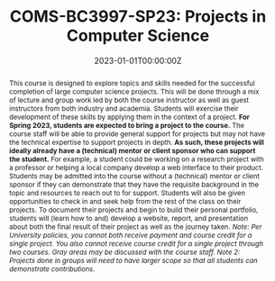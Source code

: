 ---
type: "courses"
title: "COMS-BC3997-SP23: Projects in Computer Science"
position: "Instructor of Record"
semesters: "Spring 2023"
dayTime: "M 6:10-8:00pm"
room: "DIA LL103"
credits: "3 Credits"
# Code used for list order
semesterCode: "23.1"
date: "2023-01-01T00:00:00Z"
subtype: "semester" # semester, MOOC, workshop, other

# Course Overiew Abstract.
abstract: "This course is designed to explore topics and skills needed for the successful completion of large computer science projects. This will be done through a mix of lecture and group work led by both the course instructor as well as guest instructors from both industry and academia. Students will exercise their development of these skills by applying them in the context of a project. **For Spring 2023, students are expected to bring a project to the course.** The course staff will be able to provide general support for projects but may not have the technical expertise to support projects in depth. **As such, these projects will ideally already have a (technical) mentor or client sponsor who can support the student.** For example, a student could be working on a research project with a professor or helping a local company develop a web interface to their product. Students may be admitted into the course without a (technical) mentor or client sponsor if they can demonstrate that they have the requisite background in the topic and resources to reach out to for support. Students will also be given opportunities to check in and seek help from the rest of the class on their projects. To document their projects and begin to build their personal portfolio, students will (learn how to and) develop a website, report, and presentation about both the final result of their project as well as the journey taken.
  
  *Note: Per University policies, you cannot both receive payment and course credit for a single project. You also cannot receive course credit for a single project through two courses. Gray areas may be discussed with the course staff.*
  
  *Note 2: Projects done in groups will need to have larger scope so that all students can demonstrate contributions.*"

# Summary. An optional shortened abstract.
summary: "This course is designed to explore topics and skills needed for the successful completion of large computer science projects. This will be done through a mix of lecture and group work led by both the course instructor as well as guest instructors from both industry and academia. Students will exercise their development of these skills by applying them in the context of a project. **For Spring 2023, students are expected to bring a project to the course.** The course staff will be able to provide general support for projects but may not have the technical expertise to support projects in depth. **As such, these projects will ideally already have a (technical) mentor or client sponsor who can support the student.** To document their projects and begin to build their personal portfolio, students will (learn how to and) develop a website, report, and presentation about both the final result of their project as well as the journey taken."

# learning outcomes for the course
learningOutcomes:
- Write up and present the results of an open-ended project
- Learn and practice a series of skills to empower you in your future courses and careers
- Develop a simple website to document an open-ended projects
- Make use of the unix command line and version control software

# grading breakdown
# grading: 
# - 45% Project Website and Standups
# - 25% Final Project Writeup
# - 25% Final Project Presentation
# - 5% Attendance, Collaboration, and Participation

prerequisites:
- COMS W3134 (or equivalent)
- Calculus II or III (or equivalent)

enrollmentNote: Enrollment Capped at 24 Students (Instructor Managed Waiting List See Note Below)

waitingList: This class is capped at 24 students. This semester, I am handling the waitlist as an instructor-controlled waiting list. Students will be admitted based on a combination of seniority, interests in the class, and contributions to a diverse set of viewpoints and experiences in the class. Half of the available slots will be reserved for Barnard students (assuming sufficient demand). To be considered for the class, please join the waiting list **AND** fill out the form at [https://bit.ly/COMS3997-SP23-WL](https://bit.ly/COMS3997-SP23-WL), which asks a few questions about your background and your interests in the class.

officeHours: The most up-to-date schedule of office hours can be found [here](/office_hours). I will also try to respond to requests emailed to [bplancher+courses@barnard.edu](mailto:bplancher+courses@barnard.edu) within 24 hours during the weekdays and within 48 hours over the weekend.


# Roles in the course
roles: []

# Awards
awards: []

tags:
- Hands-on 
- Projects

featured: false
outreach: false
projects: []

links:
# - name: Syllabus
#   url: 'files/TBD.pdf'

# Featured image -- named `featured.jpg/png` in this folder. 
image:
  caption: ''
  focal_point: ''
  preview_only: false

---